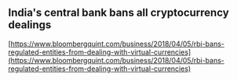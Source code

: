 ## India's central bank bans all cryptocurrency dealings
  
  [https://www.bloombergquint.com/business/2018/04/05/rbi-bans-regulated-entities-from-dealing-with-virtual-currencies](https://www.bloombergquint.com/business/2018/04/05/rbi-bans-regulated-entities-from-dealing-with-virtual-currencies)